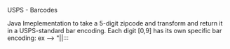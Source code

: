 
USPS - Barcodes

Java Imeplementation to take a 5-digit zipcode and transform and return it in a USPS-standard bar encoding.
Each digit [0,9] has its own specific bar encoding: ex --> "||:::

